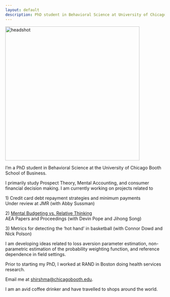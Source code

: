 ```yaml
---
layout: default
description: PhD student in Behavioral Science at University of Chicago's Booth School of Business
---
```


<img src="public/sdh_headshot.jpg" alt="headshot" width="424" >

I’m a PhD student in Behavioral Science at the University of Chicago Booth School of Business.

I primarily study Prospect Theory, Mental Accounting, and consumer financial decision making. I am currently working on projects related to
  <p> 1) Credit card debt repayment strategies and minimum payments<br>
        Under review at JMR (with Abby Sussman)
  
 <p> 2) <a href='/public/Website_mental_budgeting.pdf'> Mental Budgeting vs. Relative Thinking</a><br>
        AEA Papers and Proceedings (with Devin Pope and Jihong Song)
  
  <p>3) Metrics for detecting the ‘hot hand’ in basketball (with Connor Dowd and Nick Polson)
  
  
<p>I am developing ideas related to loss aversion parameter estimation, non-parametric estimation of the probability weighting function, and reference dependence in field settings. 


<p> Prior to starting my PhD, I worked at RAND in Boston doing health services research. 

<p>
Email me at <a href="mailto:shirshma@chicagobooth.edu">shirshma@chicagobooth.edu</a>.

 I am an avid coffee drinker and have travelled to shops around the world.

